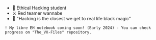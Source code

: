- 🌱 Ethical Hacking student
- ⚔️ Red teamer wannabe
- 🔮 "Hacking is the closest we get to real life black magic"
~~~
! My libre EH notebook coming soon! (Early 2024) - You can check progress on "The_VX-Files" repository.
